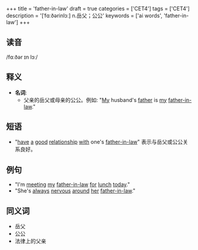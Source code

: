 +++
title = 'father-in-law'
draft = true
categories = ['CET4']
tags = ['CET4']
description = '[ˈfɑːðərinlɔː] n.岳父；公公'
keywords = ['ai words', 'father-in-law']
+++

## 读音
/fɑːðər ɪn lɔː/

## 释义
- **名词**:
   - 父亲的岳父或母亲的公公。例如: "[My](/post/my/) husband's [father](/post/father/) is [my](/post/my/) [father-in-law](/post/father-in-law/)."

## 短语
- "[have](/post/have/) [a](/post/a/) [good](/post/good/) [relationship](/post/relationship/) [with](/post/with/) one's [father-in-law](/post/father-in-law/)" 表示与岳父或公公关系良好。

## 例句
- "I'm [meeting](/post/meeting/) [my](/post/my/) [father-in-law](/post/father-in-law/) [for](/post/for/) [lunch](/post/lunch/) [today](/post/today/)."
- "She's [always](/post/always/) [nervous](/post/nervous/) [around](/post/around/) [her](/post/her/) [father-in-law](/post/father-in-law/)."

## 同义词
- 岳父
- 公公
- 法律上的父亲
